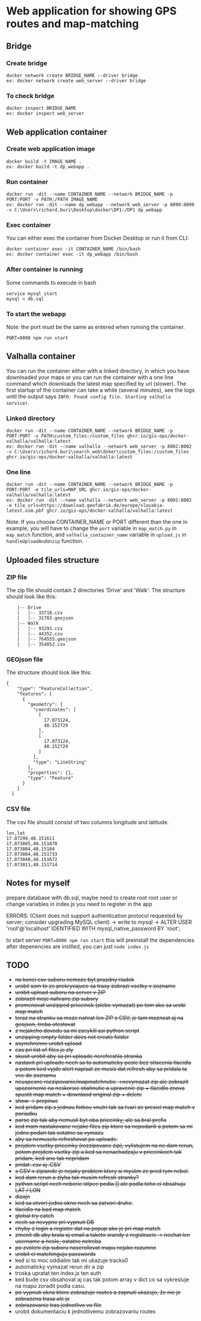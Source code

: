 # Web application for showing GPS routes and map-matching

## Bridge

### Create bridge

```
docker network create BRIDGE_NAME --driver bridge
ex: docker network create web_server --driver bridge
```

### To check bridge

```
docker inspect BRIDGE_NAME
ex: docker inspect web_server
```

## Web application container

### Create web application image

```
docker build -t IMAGE_NAME .
ex: docker build -t dp_webapp .
```

### Run container

```
docker run -dit --name CONTAINER NAME --network BRIDGE_NAME -p PORT:PORT -v PATH:/PATH IMAGE_NAME
ex: docker run -dit --name dp_webapp --network web_server -p 8090:8090 -v C:\Users\richard.buri\Desktop\docker\DP1:/DP1 dp_webapp
```

### Exec container

You can either exec the container from Docker Desktop or run it from CLI:

```
docker container exec -it CONTAINER_NAME /bin/bash
ex: docker container exec -it dp_webapp /bin/bash
```

### After container is running

Some commands to execute in bash

```
service mysql start
mysql < db.sql   
```

### To start the webapp

Note: the port must be the same as entered when running the container.

```
PORT=8090 npm run start
```

## Valhalla container

You can run the container either with a linked directory, in which you have downloaded your maps or you can run the container with a one line command which downloads the latest map specified by url (slower). The first startup of the container can take a while (several minutes), see the logs until the output says `INFO: Found config file. Starting valhalla service!`.

### Linked directory

```
docker run -dit --name CONTAINER_NAME --network BRIDGE_NAME -p PORT:PORT -v PATH\custom_files:/custom_files ghcr.io/gis-ops/docker-valhalla/valhalla:latest
ex: docker run -dit --name valhalla --network web_server -p 8002:8002 -v C:\Users\richard.buri\search_web\doker\custom_files:/custom_files ghcr.io/gis-ops/docker-valhalla/valhalla:latest
```

### One line

```
docker run -dit --name CONTAINER_NAME --network BRIDGE_NAME -p PORT:PORT -e tile_urls=MAP_URL ghcr.io/gis-ops/docker-valhalla/valhalla:latest
ex: docker run -dit --name valhalla --network web_server -p 8002:8002 -e tile_urls=https://download.geofabrik.de/europe/slovakia-latest.osm.pbf ghcr.io/gis-ops/docker-valhalla/valhalla:latest
```

Note: If you choose CONTAINER_NAME or PORT different than the one in example, you will have to change the `port` variable in `map_match.py` in `map_match` function, and `valhalla_container_name` variable in `upload.js` in `handleUploadAndUnzip` function.

## Uploaded files structure

### ZIP file

The zip file should contain 2 directories 'Drive' and 'Walk'. The structure should look like this:

        |-- Drive
        |   |-- 33718.csv
        |   |-- 31783.geojson
        |-- Walk
        |   |-- 93293.csv
        |   |-- 44352.csv
        |   |-- 764555.geojson
        |   |-- 354852.csv

### GEOjson file

The structure should look like this:

```
{
    "type": "FeatureCollection",
    "features": [
      {
        "geometry": {
          "coordinates": [
            [
              17.073124,
              48.152729
            ],
            [
              17.073124,
              48.152729
            ]
          ],
          "type": "LineString"
        },
        "properties": {},
        "type": "Feature"
      }
    ]
  }
```

### CSV file

The csv file should consist of two columns longitude and latitude.

    lon,lat
    17.07299,48.151611
    17.073095,48.151878
    17.073084,48.15184
    17.073084,48.151733
    17.073048,48.151672
    17.073011,48.151714



## Notes for myself

prepare database with db.sql, maybe need to create root root user or change variables in index.js
you need to register in the app

ERRORS:
(Client does not support authentication protocol requested by server; consider upgrading MySQL client) -> write to mysql -> ALTER USER 'root'@'localhost' IDENTIFIED WITH mysql_native_password BY 'root';

to start server `PORT=8090 npm run start` this will preinstall the dependencies
after depenencies are instlled, you can just `node index.js`

## TODO

- ~~na konci csv suboru nemoze byt prazdny riadok~~
- ~~urobil som to ze prekryvajuce sa trasy zobrazi vsetky v zozname~~
- ~~urobit upload suboru na server v ZIP~~
- ~~zobrazit moje nahrane zip subory~~
- ~~premenovat unzipped priecinok (alebo vymazat) po tom ako sa urobi map match~~
- ~~teraz na stranku sa moze nahrat len ZIP s CSV, je tam moznost aj na geojson, treba otestovat~~
- ~~z nejakeho dovodu sa mi zacyklil asi python script~~
- ~~unzipping empty folder does not create folder~~
- ~~asynchronne urobit upload~~
- ~~cas pri list of files je zly~~
- ~~skusit urobit aby sa pri uploade nerefreshla stranka~~
- ~~nastavit pri uploade nech sa to automaticky posle bez stlacenia tlacidla a potom ked vyjde alert napisat ze musis dat refresh aby sa pridala ta vec do zoznamu~~
- ~~neuspesne rozzipovanie/mapmatchnutie ->nevymazat zip ale zobrazit upozornenie na neskorsie stiahnutie a upravenie zip + tlacidlo znova spustit map match  + downlaod original zip + delete~~
- ~~show -> prepinac~~
- ~~ked pridam zip s jednou fotkou vnutri tak sa tvari ze presiel map match v poriadku~~
- ~~parse zip tak aby nemusli byt oba priecinky, ale sa bral prefix~~
- ~~ked mam nastakovane nejake files zip ktore sa nepodarili a potom sa mi jedno podari tak ostatne sa vymazu~~
- ~~aby sa nemuselo refreshovat po uploade.~~
- ~~prejdem vsetky priecinky (rozzipovane zip), vylistujem na ne dam rerun, potom prejdem vsetky zip a ked sa nenachadzaju v priecinkoch tak pridam, ked ano tak nepridam~~
- ~~pridat .csv aj .CSV~~
- ~~s CSV v zipiande je nejaky problem ktory si myslim ze pred tym nebol.~~
- ~~ked dam rerun a zlyha tak musim refresh stranky?~~
- ~~python script nech neberie stlpce podla [] ale podla toho ci obsahuju LAT / LON~~
- ~~dizajn~~
- ~~ked sa otvori jedno okno nech sa zatvori druhe.~~
- ~~tlacidlo na bad map match~~
- ~~global try catch~~
- ~~nech sa nevypne pri vypnuti DB~~
- ~~chyby z login a register dat na popup ako je pri map match~~
- ~~zmenit db aby brala aj email a taketo srandy z registracie -> nechat len username a heslo, ostatne netreba~~
- ~~po zvoleni zip suboru nascrollovat mapu nejako rozumne~~
- ~~urobit ci matchinguju passwords~~
- ked si to moc oddialim tak mi ukazuje tracks0
- automaticky vymazat rerun dir a zip
- troska upratat ten index.js ten auth
- ked bude csv obsahovat aj cas tak potom array v dict co sa vykresluje na mapu zoradit podla casu.
- ~~po vypnuti okna ktore zobrazuje routes a zapnuti ukazuje, že nie je zobrazena trasa ale je~~
- ~~zobrazovanie tras jednotlivo vo file~~
- urobit dokumentaciu k jednotlivemu zobrazovaniu routes
